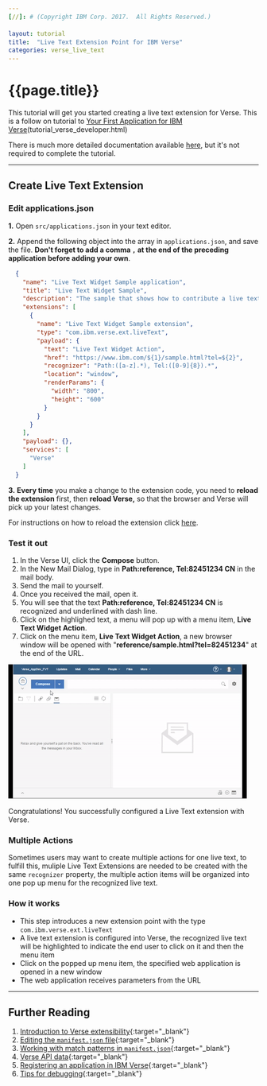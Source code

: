 ```yaml
---
[//]: # (Copyright IBM Corp. 2017.  All Rights Reserved.)

layout: tutorial
title:  "Live Text Extension Point for IBM Verse"
categories: verse_live_text
---
```


# {{page.title}}

This tutorial will get you started creating a live text extension for Verse. This is a follow on tutorial to [Your First Application for IBM Verse][7](tutorial_verse_developer.html)

There is much more detailed documentation available [here][16], but it's not required to complete the tutorial.


---

## Create Live Text Extension

### Edit applications.json  
__1.__ Open `src/applications.json` in your text editor.

__2.__ Append the following object into the array in `applications.json`, and save the file. __Don't forget to add a comma `,` at the end of the preceding application before adding your own__.

```json
  {
    "name": "Live Text Widget Sample application",
    "title": "Live Text Widget Sample",
    "description": "The sample that shows how to contribute a live text extension in Verse",
    "extensions": [
      {
        "name": "Live Text Widget Sample extension",
        "type": "com.ibm.verse.ext.liveText",
        "payload": {
          "text": "Live Text Widget Action",
          "href": "https://www.ibm.com/${1}/sample.html?tel=${2}",
          "recognizer": "Path:([a-z].*), Tel:([0-9]{8}).*",
          "location": "window",
          "renderParams": {
            "width": "800",
            "height": "600"
          }
        }
      }
    ],
    "payload": {},
    "services": [
      "Verse"
    ]
  }
```

__3.__ __Every time__ you make a change to the extension code, you need to __reload the extension__ first, then __reload Verse,__ so that the browser and Verse will pick up your latest changes.

For instructions on how to reload the extension click [here](tutorial_verse_developer.html#installing-the-verse-developer-browser-extension).


### Test it out
1. In the Verse UI, click the __Compose__ button.
2. In the New Mail Dialog, type in __Path:reference, Tel:82451234 CN__ in the mail body.
3. Send the mail to yourself.
4. Once you received the mail, open it.
5. You will see that the text __Path:reference, Tel:82451234 CN__ is recognized and underlined with dash line.
6. Click on the highlighed text, a menu will pop up with a menu item, __Live Text Widget Action__.
7. Click on the menu item, __Live Text Widget Action__, a new browser window will be opened with "__reference/sample.html?tel=82451234__" at the end of the URL.

![Here, a GIF animation is needed](gifs/live_text.gif)

Congratulations! You successfully configured a Live Text extension with Verse.

### Multiple Actions  
Sometimes users may want to create multiple actions for one live text, 
to fulfill this, muliple Live Text Extensions are needed to be created 
with the same `recognizer` property, the multiple action items will be 
organized into one pop up menu for the recognized live text.  


### How it works

* This step introduces a new extension point with the type `com.ibm.verse.ext.liveText`
* A live text extension is configured into Verse, the recognized live text will be highlighted to indicate the end user to click on it and then the menu item 
* Click on the popped up menu item, the specified web application is opened in a new window
* The web application receives parameters from the URL


---

## Further Reading
1. [Introduction to Verse extensibility][3]{:target="_blank"}
2. [Editing the `manifest.json` file][4]{:target="_blank"}
3. [Working with match patterns in `manifest.json`][2]{:target="_blank"}
4. [Verse API data][5]{:target="_blank"}
5. [Registering an application in IBM Verse][9]{:target="_blank"}
6. [Tips for debugging][14]{:target="_blank"}


[2]: https://developer.chrome.com/extensions/match_patterns
[3]: ../reference/reference.html#introduction-to-ibm-verse-extensibility
[4]: ../reference/reference.html#editing-the-manifest
[5]: ../reference/reference.html#verse-api-data
[7]: tutorial_verse_developer.html
[9]: ../reference/reference.html#registering-an-application-in-ibm-verse
[14]: ../reference/reference.html#troubleshooting
[16]: ../reference/reference.html
